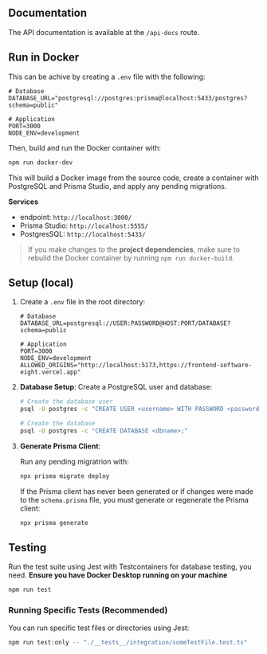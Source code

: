 ## Documentation

The API documentation is available at the `/api-docs` route.

## Run in Docker

This can be achive by creating a `.env` file with the following:

```env
# Database
DATABASE_URL="postgresql://postgres:prisma@localhost:5433/postgres?schema=public"

# Application
PORT=3000
NODE_ENV=development
```

Then, build and run the Docker container with:

```bash
npm run docker-dev
```

This will build a Docker image from the source code, create a container with PostgreSQL and Prisma Studio, and apply any pending migrations.

**Services**

- endpoint: `http://localhost:3000/`
- Prisma Studio: `http://localhost:5555/`
- PostgresSQL: `http://localhost:5433/`

> If you make changes to the **project dependencies**, make sure to rebuild the Docker container by running `npm run docker-build`.

## Setup (local)

1. Create a `.env` file in the root directory:

   ```env
   # Database
   DATABASE_URL=postgresql://USER:PASSWORD@HOST:PORT/DATABASE?schema=public

   # Application
   PORT=3000
   NODE_ENV=development
   ALLOWED_ORIGINS="http://localhost:5173,https://frontend-software-eight.vercel.app"
   ```

2. **Database Setup**: Create a PostgreSQL user and database:

   ```bash
   # Create the database user
   psql -U postgres -c "CREATE USER <username> WITH PASSWORD <password>;"

   # Create the database
   psql -U postgres -c "CREATE DATABASE <dbname>;"

   ```

3. **Generate Prisma Client**:

   Run any pending migratrion with:

   ```bash
   npx prisma migrate deploy
   ```

   If the Prisma client has never been generated or if changes were made to the `schema.prisma` file, you must generate or regenerate the Prisma client:

   ```bash
   npx prisma generate
   ```

## Testing

Run the test suite using Jest with Testcontainers for database testing, you need.
**Ensure you have Docker Desktop running on your machine**

```bash
npm run test
```

### Running Specific Tests (Recommended)

You can run specific test files or directories using Jest:

```bash
npm run test:only -- "./__tests__/integration/someTestFile.test.ts"
```
